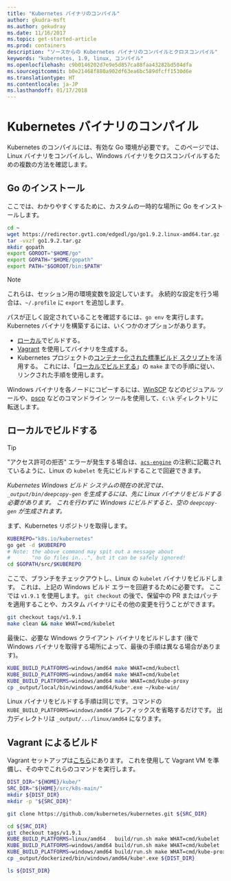 ```yaml
---
title: "Kubernetes バイナリのコンパイル"
author: gkudra-msft
ms.author: gekudray
ms.date: 11/16/2017
ms.topic: get-started-article
ms.prod: containers
description: "ソースからの Kubernetes バイナリのコンパイルとクロスコンパイル"
keywords: "kubernetes, 1.9, linux, コンパイル"
ms.openlocfilehash: c9b0146202d7e9e5d857ca88faa43282bd504dfa
ms.sourcegitcommit: b0e21468f880a902df63ea6bc589dfcff1530d6e
ms.translationtype: HT
ms.contentlocale: ja-JP
ms.lasthandoff: 01/17/2018
---
```

# <a name="compiling-kubernetes-binaries"></a>Kubernetes バイナリのコンパイル #
Kubernetes のコンパイルには、有効な Go 環境が必要です。 このページでは、Linux バイナリをコンパイルし、Windows バイナリをクロスコンパイルするための複数の方法を確認します。

## <a name="installing-go"></a>Go のインストール ##
ここでは、わかりやすくするために、カスタムの一時的な場所に Go をインストールします。

```bash
cd ~
wget https://redirector.gvt1.com/edgedl/go/go1.9.2.linux-amd64.tar.gz -O go1.9.2.tar.gz
tar -vxzf go1.9.2.tar.gz
mkdir gopath
export GOROOT="$HOME/go"
export GOPATH="$HOME/gopath"
export PATH="$GOROOT/bin:$PATH"
```

> [!Note]  
> これらは、セッション用の環境変数を設定しています。 永続的な設定を行う場合は、`~/.profile` に `export` を追加します。

パスが正しく設定されていることを確認するには、`go env` を実行します。 Kubernetes バイナリを構築するには、いくつかのオプションがあります。

  - [ローカル](#build-locally)でビルドする。
  - [Vagrant](#build-with-vagrant) を使用してバイナリを生成する。
  - Kubernetes プロジェクトの[コンテナー化された標準ビルド スクリプト](https://github.com/kubernetes/kubernetes/tree/master/build#key-scripts)を活用する。 これには、「[ローカルでビルドする](#build-locally)」の `make` までの手順に従い、リンクされた手順を使用します。

Windows バイナリを各ノードにコピーするには、[WinSCP](https://winscp.net/eng/download.php) などのビジュアル ツールや、[pscp](https://www.chiark.greenend.org.uk/~sgtatham/putty/latest.html) などのコマンドライン ツールを使用して、`C:\k` ディレクトリに転送します。


## <a name="building-locally"></a>ローカルでビルドする ##
> [!Tip]  
> "アクセス許可の拒否" エラーが発生する場合は、[`acs-engine`](https://github.com/Azure/acs-engine/blob/master/scripts/build-windows-k8s.sh#L176) の注釈に記載されているように、Linux の `kubelet` を先にビルドすることで回避できます。
>  
> _Kubernetes Windows ビルド システムの現在の状況では、`_output/bin/deepcopy-gen` を生成するには、先に Linux バイナリをビルドする必要があります。 これを行わずに Windows にビルドすると、空の `deepcopy-gen` が生成されます。_

まず、Kubernetes リポジトリを取得します。

```bash
KUBEREPO="k8s.io/kubernetes"
go get -d $KUBEREPO
# Note: the above command may spit out a message about 
#       "no Go files in...", but it can be safely ignored!
cd $GOPATH/src/$KUBEREPO
```

ここで、ブランチをチェックアウトし、Linux の `kubelet` バイナリをビルドします。 これは、上記の Windows ビルド エラーを回避するために必要です。 ここでは `v1.9.1` を使用します。 `git checkout` の後で、保留中の PR またはパッチを適用することや、カスタム バイナリにその他の変更を行うことができます。

```bash
git checkout tags/v1.9.1
make clean && make WHAT=cmd/kubelet
```

最後に、必要な Windows クライアント バイナリをビルドします (後で Windows バイナリを取得する場所によって、最後の手順は異なる場合があります)。

```bash
KUBE_BUILD_PLATFORMS=windows/amd64 make WHAT=cmd/kubectl
KUBE_BUILD_PLATFORMS=windows/amd64 make WHAT=cmd/kubelet
KUBE_BUILD_PLATFORMS=windows/amd64 make WHAT=cmd/kube-proxy
cp _output/local/bin/windows/amd64/kube*.exe ~/kube-win/
```

Linux バイナリをビルドする手順は同じです。コマンドの `KUBE_BUILD_PLATFORMS=windows/amd64` プレフィックスを省略するだけです。 出力ディレクトリは `_output/.../linux/amd64` になります。


## <a name="build-with-vagrant"></a>Vagrant によるビルド ##
Vagrant セットアップは[こちら](https://github.com/Microsoft/SDN/tree/master/Kubernetes/linux/vagrant)にあります。 これを使用して Vagrant VM を準備し、その中でこれらのコマンドを実行します。

```bash
DIST_DIR="${HOME}/kube/"
SRC_DIR="${HOME}/src/k8s-main/"
mkdir ${DIST_DIR}
mkdir -p "${SRC_DIR}"

git clone https://github.com/kubernetes/kubernetes.git ${SRC_DIR}

cd ${SRC_DIR}
git checkout tags/v1.9.1
KUBE_BUILD_PLATFORMS=linux/amd64   build/run.sh make WHAT=cmd/kubelet
KUBE_BUILD_PLATFORMS=windows/amd64 build/run.sh make WHAT=cmd/kubelet 
KUBE_BUILD_PLATFORMS=windows/amd64 build/run.sh make WHAT=cmd/kube-proxy 
cp _output/dockerized/bin/windows/amd64/kube*.exe ${DIST_DIR}

ls ${DIST_DIR}
```

